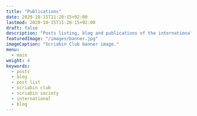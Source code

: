 ```yaml
---
title: "Publications"
date: 2020-10-15T11:20:15+02:00
lastmod: 2020-10-15T11:20:15+02:00
draft: false
description: "Posts listing, blog and publications of the international Scriabin Club and Scriabin Society dedicated to Alexander Scriabin."
featuredImage: "/images/banner.jpg" 
imageCaption: "Scriabin Club banner image."
menu:
  - main
weight: 4
keywords:
  - posts
  - blog
  - post list
  - scriabin club
  - scriabin society
  - international
  - blog
---
```

